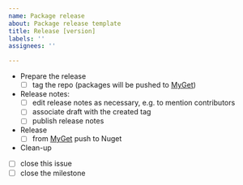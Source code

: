 ```yaml
---
name: Package release
about: Package release template
title: Release [version]
labels: ''
assignees: ''

---
```


- Prepare the release
  - [ ] tag the repo (packages will be pushed to [MyGet](https://www.myget.org/feed/Packages/service-composer)) 
- Release notes:
  - [ ] edit release notes as necessary, e.g. to mention contributors
  - [ ] associate draft with the created tag
  - [ ] publish release notes
- Release
  - [ ] from [MyGet](https://www.myget.org/feed/Packages/service-composer) push to Nuget
- Clean-up
- [ ] close this issue
- [ ] close the milestone
